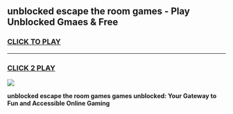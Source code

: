 
## unblocked escape the room games - Play Unblocked Gmaes & Free
<h3>
<a href="https://premium.freeplayer.one?title=unblocked_escape_the_room_games&ref=19F">CLICK TO PLAY</a></h3>
<hr>

<h3>
<a href="https://premium.freeplayer.one?title=unblocked_escape_the_room_games&ref=19F">CLICK 2 PLAY</a>
  
</h3>

<a href="https://premium.freeplayer.one?title=unblocked_escape_the_room_games&ref=19F/"><img src="https://clearcache.store/games.png"></a>


**unblocked escape the room games games unblocked: Your Gateway to Fun and Accessible Online Gaming**
